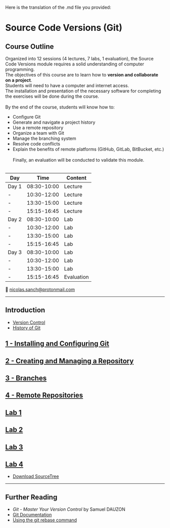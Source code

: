 Here is the translation of the .md file you provided:

# Source Code Versions (Git)

## Course Outline

Organized into 12 sessions (4 lectures, 7 labs, 1 evaluation), the Source Code Versions module requires a solid understanding of computer programming.
<br/>
The objectives of this course are to learn how to __version and collaborate on a project__.
<br/>
Students will need to have a computer and internet access.
<br/>
The installation and presentation of the necessary software for completing the exercises will be done during the course.
<br/><br/>
By the end of the course, students will know how to:
* Configure Git
* Generate and navigate a project history
* Use a remote repository
* Organize a team with Git
* Manage the branching system
* Resolve code conflicts
* Explain the benefits of remote platforms (GitHub, GitLab, BitBucket, etc.)
<br/><br/>
Finally, an evaluation will be conducted to validate this module.
<br/><br/>

|Day|Time|Content|
|---|---|---|
|Day 1|08:30-10:00|Lecture|
|-|10:30-12:00|Lecture|
|-|13:30-15:00|Lecture|
|-|15:15-16:45|Lecture|
|Day 2|08:30-10:00|Lab|
|-|10:30-12:00|Lab|
|-|13:30-15:00|Lab|
|-|15:15-16:45|Lab|
|Day 3|08:30-10:00|Lab|
|-|10:30-12:00|Lab|
|-|13:30-15:00|Lab|
|-|15:15-16:45|Evaluation|

📧 nicolas.sanch@protonmail.com

___

## Introduction

* [Version Control](https://git-scm.com/book/en/v2/Getting-Started-About-Version-Control)
* [History of Git](https://git-scm.com/book/en/v2/Getting-Started-A-Short-History-of-Git)

## [1 - Installing and Configuring Git](https://nicolas-sanch.github.io/supports-formations)

## [2 - Creating and Managing a Repository](https://github.com/nicolas-sanch/versions-du-code-source/blob/main/2_Depot/README.md)

## [3 - Branches](https://github.com/nicolas-sanch/versions-du-code-source/blob/main/3_Branches/README.md)

## [4 - Remote Repositories](https://github.com/nicolas-sanch/versions-du-code-source/blob/main/4_Depots_distants/README.md)

## [Lab 1](https://github.com/nicolas-sanch/versions-du-code-source/blob/main/TP1/README.md)

## [Lab 2](https://github.com/nicolas-sanch/versions-du-code-source/blob/main/TP2/README.md)

## [Lab 3](https://github.com/nicolas-sanch/versions-du-code-source/blob/main/TP3/README.md)

## [Lab 4](https://github.com/nicolas-sanch/versions-du-code-source/blob/main/TP4/README.md)

* [Download SourceTree](https://www.atlassian.com/software/sourcetree)

___

## Further Reading

* *Git - Master Your Version Control* by Samuel DAUZON
* [Git Documentation](https://git-scm.com/doc)
* [Using the git rebase command](https://www.miximum.fr/blog/git-rebase/)